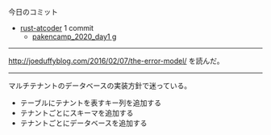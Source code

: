 今日のコミット

- [rust-atcoder](https://github.com/bouzuya/rust-atcoder) 1 commit
  - [pakencamp_2020_day1 g](https://github.com/bouzuya/rust-atcoder/commit/619a1a4364b8503c66e6fb7bb338ead4fb305f5b)

---

<http://joeduffyblog.com/2016/02/07/the-error-model/> を読んだ。

---

マルチテナントのデータベースの実装方針で迷っている。

- テーブルにテナントを表すキー列を追加する
- テナントごとにスキーマを追加する
- テナントごとにデータベースを追加する
